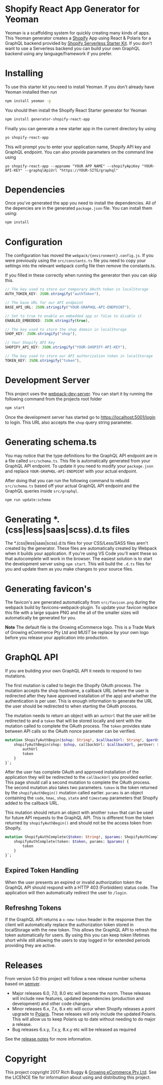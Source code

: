 # Shopify React App Generator for Yeoman
Yeoman is a scaffolding system for quickly creating many kinds of apps. This Yeoman generator creates a [Shopify](https://www.shopify.com/?ref=growingecommerce) App using React & Polaris for a GraphQL backend provided by [Shopify Serverless Starter Kit](https://github.com/buggy/shopify-serverless-starter). If you don't want to use a Serverless backend you can build your own GraphQL backend using any language/framework if you prefer.

# Installing
To use this starter kit you need to install Yeoman. If you don't already have Yeoman installed then run

```sh
npm install yeoman -g
```

You should then install the Shopify React Starter generator for Yeoman

```sh
npm install generator-shopify-react-app
```

Finally you can generate a new starter app in the current directory by using

```sh
yo shopify-react-app
```

This will prompt you to enter your application name, Shopify API key and GraphQL endpoint. You can also provide parameters on the command line using

```ssh
yo shopify-react-app --appname "YOUR APP NAME" --shopifyApiKey "YOUR-API-KEY" --graphqlApiUrl "https://YOUR-SITE/graphql"
```

# Dependencies
Once you've generated the app you need to install the dependencies. All of the depencies are in the generated `package.json` file. You can install them using:

```sh
npm install
```

# Configuration
The configuration has moved the `webpack/{environment}.config.js`. If you were previously using the `src/constants.ts` file you need to copy your settings into the relevant webpack config file then remove the constants.ts.

If you filled in these correctly when running the generator then you can skip this.

```typescript
// The key used to store our temporary OAuth token in localStorage
AUTH_TOKEN_KEY: JSON.stringify("authToken"),

// The base URL for our API endpoint
BASE_API_URL: JSON.stringify("YOUR-GRAPHQL-API-ENDPOINT"),

// Set to true to enable an embedded app or false to disable it
ENABLED_EMBEDDED: JSON.stringify(true),

// The key used to store the shop domain in localStorage
SHOP_KEY: JSON.stringify("shop"),

// Your Shopify API Key
SHOPIFY_API_KEY: JSON.stringify("YOUR-SHOPIFY-API-KEY"),

// The key used to store our API authorization token in localStorage
TOKEN_KEY: JSON.stringify("token"),
```

# Development Server
This project uses the [webpack-dev-server](https://webpack.github.io/docs/webpack-dev-server.html). You can start it by running the following command from the projects root folder

```sh
npm start
```

Once the development server has started go to [https://localhost:5001/login](https://localhost:5001/login) to login. This URL also accepts the `shop` query string parameter.

# Generating schema.ts
You may notice that the type definitions for the GraphQL API endpoint are in a file called `src/schema.ts`. This file is automatically generated from your GraphQL API endpoint. To update it you need to modify your `package.json` and replace `YOUR-GRAPHQL-API-ENDPOINT` with your actual endpoint.

After doing that you can run the following command to rebuild `src/schema.ts` based off your actual GraphQL API endpoint and the GraphQL queries inside `src/graphql`.

```sh
npm run update:schema
```

# Generating *.(css|less|saas|scss).d.ts files
The *.(css|less|saas|scss).d.ts files for your CSS/Less/SASS files aren't created by the generator. These files are automatically created by Webpack when it builds your application. If you're using VS Code you'll want these so that autocomplete will work in the browser. The easiest solution is to start the development server using `npm start`. This will build the `.d.ts` files for you and update them as you make changes to your source files.

# Generating favicon's
The favicon's are generated automatically from `src/favicon.png` during the webpack build by favicons-webpack-plugin. To update your favicon replace this file with a large square PNG and the all of the smaller sizes will automatically be generated for you.

__Note__ The default file is the Growing eCommerce logo. This is a Trade Mark of Growing eCommerce Pty Ltd and *MUST* be replace by your own logo before you release your application into production.

# GraphQL API

If you are building your own GraphQL API it needs to respond to two mutations.

The first mutation is called to begin the Shopify OAuth process. The mutation accepts the shop hostname, a callback URL (where the user is redirected after they have approved installation of the app) and whether the authentication is per user. This is enough information to generate the URL the user should be redirected to when starting the OAuth process.

The mutation needs to return an object with an `authUrl` that the user will be redirected to and a `token` that will be stored locally and sent with the mutation called to complete the OAuth process. The `token` provides state between API calls so the OAuth nonce parameter can be verified.

```graphql
mutation ShopifyAuthBegin($shop: String!, $callbackUrl: String!, $perUser: Boolean!) {
    shopifyAuthBegin(shop: $shop, callbackUrl: $callbackUrl, perUser: $perUser) {
        authUrl
        token
    }
}`;
```

After the user has complete OAuth and approved installation of the application they will be redirected to the `callbackUrl` you provided earlier. This page should call a second mutation to complete the OAuth process. The second mutation also takes two parameters. `token` is the token returned by the `shopifyAuthBegin()` mutation called earlier. `params` is an object containing the `code`, `hmac`, `shop`, `state` and `timestamp` parameters that Shopify added to the callback URL.

This mutation should return an object with another `token` that can be used for future API requests to the GraphQL API. This is different from the token returned by `shopifyAuthBegin()` and should not be the access token from Shopify.

```graphql
mutation ShopifyAuthComplete($token: String!, $params: ShopifyAuthCompleteInput!) {
    shopifyAuthComplete(token: $token, params: $params) {
        token
    }
}`;
```

## Expired Token Handling
When the user presents an expired or invalid authorization token the GraphQL API should respond with a HTTP 403 (Forbidden) status code. The application will then automatically redirect the user to `/login`.

## Refreshng Tokens
If the GraphQL API returns a `x-new-token` header in the response then the client will automatically replace the authorization token stored in localStorage with the new token. This allows the GraphQL API to refresh the token automatically for users. By using this you can keep token lifetimes short while still allowing the users to stay logged in for extended periods providing they are active.

# Releases
From version 5.0 this project will follow a new release number schema based on [semver](http://semver.org/).

- Major releases 6.0, 7.0, 8.0 etc will become the norm. These releases will include new features, updated dependencies (production and development) and other code changes.
- Minor releases 6.x, 7.x, 8.x etc will occur when Shopify releases a point upgrade to [Polaris](https://github.com/shopify/polaris). These releases will only include the updated Polaris. This will allow us to keep Polaris up to date without needing to do major a release.
- Bug releases 6.x.y, 7.x.y, 8.x.y etc will be released as required

See the [release notes](https://github.com/buggy/generator-shopify-react-app/wiki/ReleaseNotes) for more information.

# Copyright
This project copyright 2017 Rich Buggy & [Growing eCommerce Pty Ltd](http://www.growingecommerce.com). See the LICENCE file for information about using and distributing this project.
